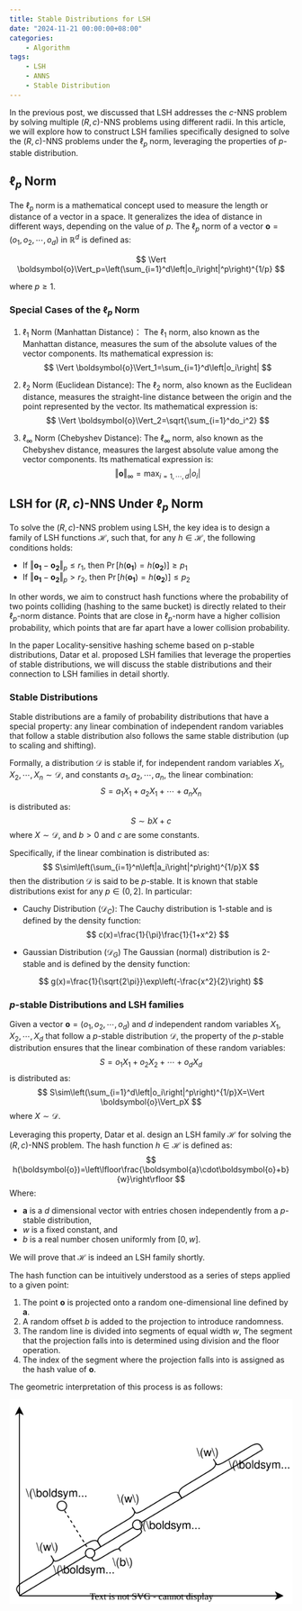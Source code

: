 ```yaml
---
title: Stable Distributions for LSH
date: "2024-11-21 00:00:00+08:00"
categories:
    - Algorithm
tags:
    - LSH
    - ANNS
    - Stable Distribution
---
```

In the previous post, we discussed that LSH addresses the $c$-NNS problem by solving multiple $(R,c)$-NNS problems using different radii. In this article, we will explore how to construct LSH families specifically designed to solve the $(R,c)$-NNS problems under the $\ell_p$ norm, leveraging the properties of $p$-stable distribution.

<!-- more -->

## $\ell_p$ Norm

The $\ell_p$ norm is a mathematical concept used to measure the length or distance of a vector in a space. It generalizes the idea of distance in different ways, depending on the value of $p$. The $\ell_p$ norm of a vector $\boldsymbol{o}=(o_1,o_2,\cdots,o_d)$ in $\mathbb{R}^d$ is defined as:

$$
\Vert \boldsymbol{o}\Vert_p=\left(\sum_{i=1}^d\left|o_i\right|^p\right)^{1/p}
$$

where $p\ge 1$. 

### Special Cases of the $\ell_p$ Norm

1. $\ell_1$ Norm (Manhattan Distance)：
The $\ell_1$ norm, also known as the Manhattan distance, measures the sum of the absolute values of the vector components. Its mathematical expression is:
$$
\Vert \boldsymbol{o}\Vert_1=\sum_{i=1}^d\left|o_i\right|
$$

2. $\ell_2$ Norm (Euclidean Distance):
The $\ell_2$ norm, also known as the Euclidean distance, measures the straight-line distance between the origin and the point represented by the vector. Its mathematical expression is:
$$
\Vert \boldsymbol{o}\Vert_2=\sqrt{\sum_{i=1}^do_i^2}
$$

3. $\ell_\infty$ Norm (Chebyshev Distance):
The $\ell_\infty$ norm, also known as the Chebyshev distance, measures the largest absolute value among the vector components. Its mathematical expression is:
$$
\Vert \boldsymbol{o}\Vert_\infty=\max_{i=1,\cdots,d}\left| o_i\right|
$$

## LSH for $(R,c)$-NNS Under $\ell_p$ Norm

To solve the  $(R,c)$-NNS problem using LSH, the key idea is to design a family of LSH functions $\mathcal{H}$, such that, for any $h\in\mathcal{H}$, the following conditions holds:

- If $\Vert \boldsymbol{o_1}-\boldsymbol{o_2}\Vert_p\le r_1$, then $\Pr\left[h(\boldsymbol{o_1})=h(\boldsymbol{o_2})\right]\ge p_1$
- If $\Vert \boldsymbol{o_1}-\boldsymbol{o_2}\Vert_p\gt r_2$, then $\Pr[h(\boldsymbol{o_1})=h(\boldsymbol{o_2})]\le p_2$

In other words, we aim to construct hash functions where the probability of two points colliding (hashing to the same bucket) is directly related to their $\ell_p$-norm distance. Points that are close in $\ell_p$-norm have a higher collision probability, which points that are far apart have a lower collision probability.

In the paper Locality-sensitive hashing scheme based on p-stable distributions, Datar et al. proposed LSH families that leverage the properties of stable distributions, we will discuss the stable distributions and their connection to LSH families in detail shortly.

### Stable Distributions

Stable distributions are a family of probability distributions that have a special property: any linear combination of independent random variables that follow a stable distribution also follows the same stable distribution (up to scaling and shifting).

Formally, a distribution $\mathcal{D}$ is stable if, for independent random variables $X_1,X_2,\cdots,X_n\sim\mathcal{D}$, and constants $a_1,a_2,\cdots,a_n$, the linear combination:
$$
S=a_1X_1+a_2X_1+\cdots+a_nX_n
$$
is distributed as:
$$
S\sim bX+c
$$
where $X\sim\mathcal{D}$, and $b>0$ and $c$ are some constants. 

Specifically, if the linear combination is distributed as:
$$
S\sim\left(\sum_{i=1}^n\left|a_i\right|^p\right)^{1/p}X
$$
then the distribution $\mathcal{D}$ is said to be $p$-stable. It is known that stable distributions exist for any $p\in(0,2]$. In particular:

- Cauchy Distribution $(\mathcal{D}_C)$:
The Cauchy distribution is 1-stable and is defined by the density function:
$$
c(x)=\frac{1}{\pi}\frac{1}{1+x^2}
$$

- Gaussian Distribution $(\mathcal{D}_G)$
The Gaussian (normal) distribution is 2-stable and is defined by the density function:

$$
g(x)=\frac{1}{\sqrt{2\pi}}\exp\left(-\frac{x^2}{2}\right)
$$

### $p$-stable Distributions and LSH families

Given a vector $\boldsymbol{o}=(o_1,o_2,\cdots,o_d)$ and $d$ independent random variables $X_1,X_2,\cdots,X_d$ that follow a $p$-stable distribution $\mathcal{D}$, the property of the $p$-stable distribution ensures that the linear combination of these random variables:
$$
S=o_1X_1+o_2X_2+\cdots+o_dX_d
$$
is distributed as:
$$
S\sim\left(\sum_{i=1}^d\left|o_i\right|^p\right)^{1/p}X=\Vert \boldsymbol{o}\Vert_pX
$$
where $X\sim\mathcal{D}$. 

Leveraging this property, Datar et al. design an LSH family $\mathcal{H}$ for solving the $(R,c)$-NNS problem. The hash function $h\in\mathcal{H}$ is defined as:
$$
h(\boldsymbol{o})=\left\lfloor\frac{\boldsymbol{a}\cdot\boldsymbol{o}+b}{w}\right\rfloor
$$
Where:

- $\boldsymbol{a}$ is a $d$ dimensional vector with entries chosen independently from a $p$-stable distribution, 
- $w$ is a fixed constant, and
- $b$ is a real number chosen uniformly from $[0,w]$. 

We will prove that $\mathcal{H}$ is indeed an LSH family shortly.

The hash function can be intuitively understood as a series of steps applied to a given point:

1. The point $\boldsymbol{o}$ is projected onto a random one-dimensional line defined by $\boldsymbol{a}$.
2. A random offset $b$ is added to the projection to introduce randomness.
3. The random line is divided into segments of equal width $w$, The segment that the projection falls into is determined using division and the floor operation.
4. The index of the segment where the projection falls into is assigned as the hash value of $\boldsymbol{o}$.

The geometric interpretation of this process is as follows:

![geometric interpretation of LSH](stable-distributions-for-lsh/geometric-interpretation-of-LSH.svg)